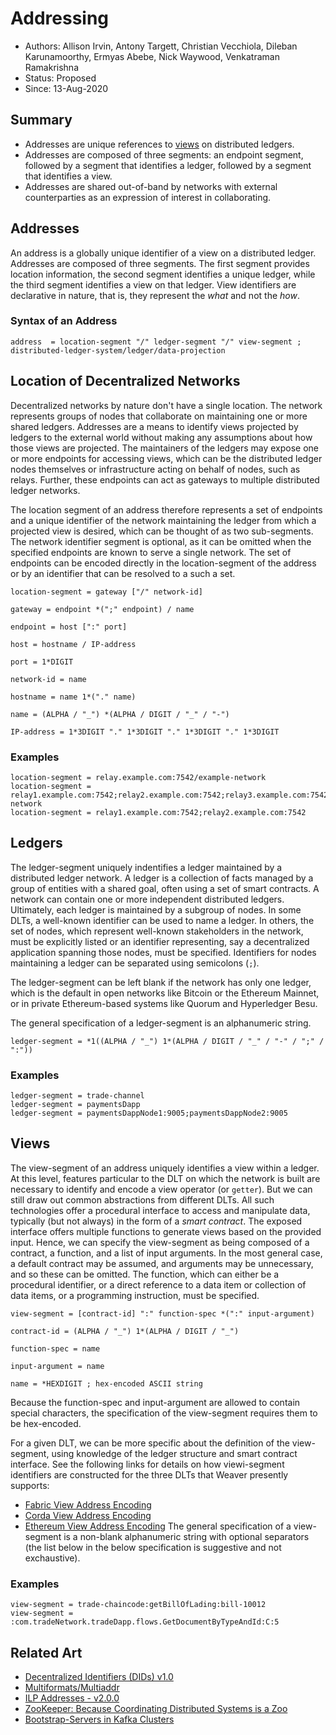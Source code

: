 <!--
 Copyright IBM Corp. All Rights Reserved.

 SPDX-License-Identifier: CC-BY-4.0
 -->
# Addressing

* Authors: Allison Irvin, Antony Targett, Christian Vecchiola, Dileban Karunamoorthy, Ermyas Abebe, Nick Waywood, Venkatraman Ramakrishna
* Status: Proposed
* Since: 13-Aug-2020


## Summary

* Addresses are unique references to [views](../models/views.md) on distributed ledgers.
* Addresses are composed of three segments: an endpoint segment, followed by a segment that identifies a ledger, followed by a segment that identifies a view.
* Addresses are shared out-of-band by networks with external counterparties as an expression of interest in collaborating.

## Addresses

An address is a globally unique identifier of a view on a distributed ledger. Addresses are composed of three segments. The first segment provides location information, the second segment identifies a unique ledger, while the third segment identifies a view on that ledger. View identifiers are declarative in nature, that is, they represent the *what* and not the *how*.

### Syntax of an Address

```
address  = location-segment "/" ledger-segment "/" view-segment ; distributed-ledger-system/ledger/data-projection
```

## Location of Decentralized Networks

Decentralized networks by nature don't have a single location. The network represents groups of nodes that collaborate on maintaining one or more shared ledgers. Addresses are a means to identify views projected by ledgers to the external world without making any assumptions about how those views are projected. The maintainers of the ledgers may expose one or more endpoints for accessing views, which can be the distributed ledger nodes themselves or infrastructure acting on behalf of nodes, such as relays. Further, these endpoints can act as gateways to multiple distributed ledger networks.

The location segment of an address therefore represents a set of endpoints and a unique identifier of the network maintaining the ledger from which a projected view is desired, which can be thought of as two sub-segments. The network identifier segment is optional, as it can be omitted when the specified endpoints are known to serve a single network. The set of endpoints can be encoded directly in the location-segment of the address or by an identifier that can be resolved to a such a set.

```
location-segment = gateway ["/" network-id]

gateway = endpoint *(";" endpoint) / name

endpoint = host [":" port]

host = hostname / IP-address

port = 1*DIGIT

network-id = name

hostname = name 1*("." name)

name = (ALPHA / "_") *(ALPHA / DIGIT / "_" / "-")

IP-address = 1*3DIGIT "." 1*3DIGIT "." 1*3DIGIT "." 1*3DIGIT
```

### Examples

```
location-segment = relay.example.com:7542/example-network
location-segment = relay1.example.com:7542;relay2.example.com:7542;relay3.example.com:7542/example-network
location-segment = relay1.example.com:7542;relay2.example.com:7542
```

## Ledgers

The ledger-segment uniquely indentifies a ledger maintained by a distributed ledger network. A ledger is a collection of facts managed by a group of entities with a shared goal, often using a set of smart contracts. A network can contain one or more independent distributed ledgers. Ultimately, each ledger is maintained by a subgroup of nodes. In some DLTs, a well-known identifier can be used to name a ledger. In others, the set of nodes, which represent well-known stakeholders in the network, must be explicitly listed or an identifier representing, say a decentralized application spanning those nodes, must be specified. Identifiers for nodes maintaining a ledger can be separated using semicolons (`;`).

The ledger-segment can be left blank if the network has only one ledger, which is the default in open networks like Bitcoin or the Ethereum Mainnet, or in private Ethereum-based systems like Quorum and Hyperledger Besu.

The general specification of a ledger-segment is an alphanumeric string.

```
ledger-segment = *1((ALPHA / "_") 1*(ALPHA / DIGIT / "_" / "-" / ";" / ":"))
```

### Examples

```
ledger-segment = trade-channel
ledger-segment = paymentsDapp
ledger-segment = paymentsDappNode1:9005;paymentsDappNode2:9005
```

## Views

The view-segment of an address uniquely identifies a view within a ledger. At this level, features particular to the DLT on which the network is built are necessary to identify and encode a view operator (or `getter`). But we can still draw out common abstractions from different DLTs. All such technologies offer a procedural interface to access and manipulate data, typically (but not always) in the form of a _smart contract_. The exposed interface offers multiple functions to generate views based on the provided input. Hence, we can specify the view-segment as being composed of a contract, a function, and a list of input arguments. In the most general case, a default contract may be assumed, and arguments may be unnecessary, and so these can be omitted. The function, which can either be a procedural identifier, or a direct reference to a data item or collection of data items, or a programming instruction, must be specified.

```
view-segment = [contract-id] ":" function-spec *(":" input-argument)

contract-id = (ALPHA / "_") 1*(ALPHA / DIGIT / "_")

function-spec = name

input-argument = name

name = *HEXDIGIT ; hex-encoded ASCII string
```

Because the function-spec and input-argument are allowed to contain special characters, the specification of the view-segment requires them to be hex-encoded.

For a given DLT, we can be more specific about the definition of the view-segment, using knowledge of the ledger structure and smart contract interface. See the following links for details on how viewi-segment identifiers are constructed for the three DLTs that Weaver presently supports:
* [Fabric View Address Encoding](./views-fabric.md)
* [Corda View Address Encoding](./views-corda.md)
* [Ethereum View Address Encoding](./views-ethereum.md)
The general specification of a view-segment is a non-blank alphanumeric string with optional separators (the list below in the below specification is suggestive and not exchaustive).

### Examples

```
view-segment = trade-chaincode:getBillOfLading:bill-10012
view-segment = :com.tradeNetwork.tradeDapp.flows.GetDocumentByTypeAndId:C:5
```

## Related Art

* [Decentralized Identifiers (DIDs) v1.0](https://w3c.github.io/did-core/)
* [Multiformats/Multiaddr](https://multiformats.io/multiaddr/)
* [ILP Addresses - v2.0.0](https://interledger.org/rfcs/0015-ilp-addresses/)
* [ZooKeeper: Because Coordinating Distributed Systems is a Zoo](https://zookeeper.apache.org/doc/r3.6.1/zookeeperProgrammers.html)
* [Bootstrap-Servers in Kafka Clusters](https://kafka.apache.org/documentation/#bootstrap.servers/)
